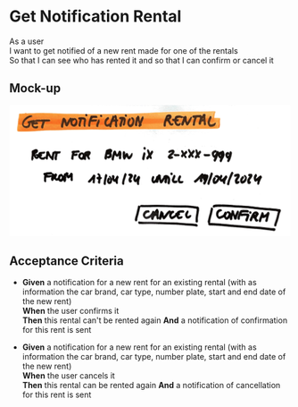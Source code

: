 # Get Notification Rental

As a user\
I want to get notified of a new rent made for one of the rentals\
So that I can see who has rented it and so that I can confirm or cancel it

## Mock-up

<a href="./mockups/getnotificationrental.jpg">
    <img src="./mockups/getnotificationrental.jpg">
</a>

## Acceptance Criteria
* **Given** a notification for a new rent for an existing rental (with as information the car brand, car type, number plate, start and end date of the new rent)\
**When** the user confirms it\
**Then** this rental can't be rented again
**And** a notification of confirmation for this rent is sent

* **Given** a notification for a new rent for an existing rental (with as information the car brand, car type, number plate, start and end date of the new rent)\
**When** the user cancels it\
**Then** this rental can be rented again
**And** a notification of cancellation for this rent is sent
